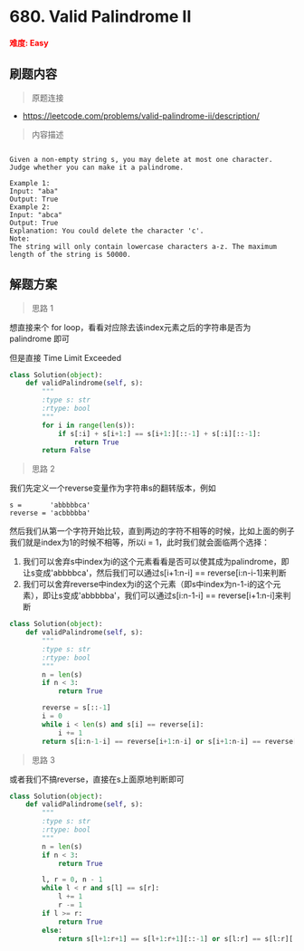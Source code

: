 # 680. Valid Palindrome II

**<font color=red>难度: Easy</font>**

## 刷题内容

> 原题连接

* https://leetcode.com/problems/valid-palindrome-ii/description/

> 内容描述

```

Given a non-empty string s, you may delete at most one character. Judge whether you can make it a palindrome.

Example 1:
Input: "aba"
Output: True
Example 2:
Input: "abca"
Output: True
Explanation: You could delete the character 'c'.
Note:
The string will only contain lowercase characters a-z. The maximum length of the string is 50000.
```

## 解题方案

> 思路 1

想直接来个 for loop，看看对应除去该index元素之后的字符串是否为 palindrome 即可

但是直接  Time Limit Exceeded 

```python
class Solution(object):
    def validPalindrome(self, s):
        """
        :type s: str
        :rtype: bool
        """
        for i in range(len(s)):
            if s[:i] + s[i+1:] == s[i+1:][::-1] + s[:i][::-1]:
                return True
        return False
```


> 思路 2

我们先定义一个reverse变量作为字符串s的翻转版本，例如

```
s =       'abbbbbca'
reverse = 'acbbbbba'
```

然后我们从第一个字符开始比较，直到两边的字符不相等的时候，比如上面的例子我们就是index为1的时候不相等，所以i = 1，此时我们就会面临两个选择：

1. 我们可以舍弃s中index为i的这个元素看看是否可以使其成为palindrome，即让s变成'abbbbca'，然后我们可以通过s[i+1:n-i] == reverse[i:n-i-1]来判断
2. 我们可以舍弃reverse中index为i的这个元素（即s中index为n-1-i的这个元素），即让s变成'abbbbba'，我们可以通过s[i:n-1-i] == reverse[i+1:n-i]来判断

```python
class Solution(object):
    def validPalindrome(self, s):
        """
        :type s: str
        :rtype: bool
        """
        n = len(s)
        if n < 3:
            return True

        reverse = s[::-1]
        i = 0
        while i < len(s) and s[i] == reverse[i]:
            i += 1
        return s[i:n-1-i] == reverse[i+1:n-i] or s[i+1:n-i] == reverse[i:n-i-1]
```



> 思路 3

或者我们不搞reverse，直接在s上面原地判断即可


```python
class Solution(object):
    def validPalindrome(self, s):
        """
        :type s: str
        :rtype: bool
        """
        n = len(s)
        if n < 3:
            return True

        l, r = 0, n - 1
        while l < r and s[l] == s[r]:
            l += 1
            r -= 1
        if l >= r:
            return True
        else:
            return s[l+1:r+1] == s[l+1:r+1][::-1] or s[l:r] == s[l:r][::-1]
```



